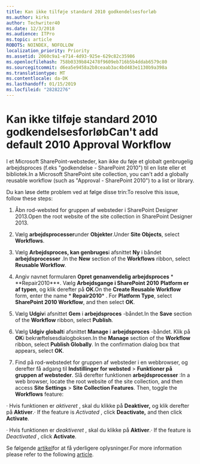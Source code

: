 ```yaml
---
title: Kan ikke tilføje standard 2010 godkendelsesforløb
ms.author: kirks
author: Techwriter40
ms.date: 12/3/2018
ms.audience: ITPro
ms.topic: article
ROBOTS: NOINDEX, NOFOLLOW
localization_priority: Priority
ms.assetid: 2060c9a1-e714-4d93-925e-629c82c35986
ms.openlocfilehash: 758b0339b842478f9609eb716b5b4ddab6579c80
ms.sourcegitcommit: d6ea5e9458a2b8ceaab3ac4bd483e1130b9a398a
ms.translationtype: MT
ms.contentlocale: da-DK
ms.lasthandoff: 01/15/2019
ms.locfileid: "28282276"
---
```

# <a name="cant-add-default-2010-approval-workflow"></a><span data-ttu-id="861de-102">Kan ikke tilføje standard 2010 godkendelsesforløb</span><span class="sxs-lookup"><span data-stu-id="861de-102">Can't add default 2010 Approval Workflow</span></span>

<span data-ttu-id="861de-103">I et Microsoft SharePoint-websteder, kan ikke du føje et globalt genbrugelig arbejdsproces (f.eks "godkendelse - SharePoint 2010") til en liste eller et bibliotek.</span><span class="sxs-lookup"><span data-stu-id="861de-103">In a Microsoft SharePoint site collection, you can't add a globally reusable workflow (such as "Approval - SharePoint 2010") to a list or library.</span></span>
  
<span data-ttu-id="861de-104">Du kan løse dette problem ved at følge disse trin:</span><span class="sxs-lookup"><span data-stu-id="861de-104">To resolve this issue, follow these steps:</span></span> 
  
1. <span data-ttu-id="861de-105">Åbn rod-websted for gruppen af websteder i SharePoint Designer 2013.</span><span class="sxs-lookup"><span data-stu-id="861de-105">Open the root website of the site collection in SharePoint Designer 2013.</span></span>
  
2. <span data-ttu-id="861de-106">Vælg **arbejdsprocesser**under **Objekter**.</span><span class="sxs-lookup"><span data-stu-id="861de-106">Under **Site Objects**, select **Workflows**.</span></span> 
  
3. <span data-ttu-id="861de-107">Vælg **Arbejdsproces, kan genbruges**i afsnittet **Ny** i båndet **arbejdsprocesser** .</span><span class="sxs-lookup"><span data-stu-id="861de-107">In the **New** section of the **Workflows** ribbon, select **Reusable Workflow**.</span></span> 
  
4. <span data-ttu-id="861de-p101">Angiv navnet formularen **Opret genanvendelig arbejdsproces** \* \*\*Repair2010\*\*\*. Vælg **Arbejdsgange i SharePoint 2010** **Platform er af typen**, og klik derefter på **OK**.</span><span class="sxs-lookup"><span data-stu-id="861de-p101">On the **Create Reusable Workflow** form, enter the name  \* **Repair2010**\* . For **Platform Type**, select **SharePoint 2010 Workflow**, and then select **OK**.</span></span> 
  
5. <span data-ttu-id="861de-110">Vælg **Udgiv**i afsnittet **Gem** i **arbejdsproces** -båndet.</span><span class="sxs-lookup"><span data-stu-id="861de-110">In the **Save** section of the **Workflow** ribbon, select **Publish**.</span></span> 
  
6. <span data-ttu-id="861de-p102">Vælg **Udgiv globalt**i afsnittet **Manage** i **arbejdsproces** -båndet. Klik på **OK**i bekræftelsesdialogboksen.</span><span class="sxs-lookup"><span data-stu-id="861de-p102">In the **Manage** section of the **Workflow** ribbon, select **Publish Globally**. In the confirmation dialog box that appears, select **OK**.</span></span> 
  
7. <span data-ttu-id="861de-p103">Find på rod-webstedet for gruppen af websteder i en webbrowser, og derefter få adgang til **Indstillinger for websted** \> **Funktioner på gruppen af websteder**. Slå derefter funktionen **arbejdsprocesser** :</span><span class="sxs-lookup"><span data-stu-id="861de-p103">In a web browser, locate the root website of the site collection, and then access **Site Settings** \> **Site Collection Features**. Then, toggle the **Workflows** feature:</span></span> 
  
<span data-ttu-id="861de-115">· Hvis funktionen er *aktiveret* , skal du klikke på **Deaktiver,** og klik derefter på **Aktiver**.</span><span class="sxs-lookup"><span data-stu-id="861de-115">· If the feature is  *Activated*  , click **Deactivate,** and then click **Activate**.</span></span> 
  
<span data-ttu-id="861de-116">· Hvis funktionen er *deaktiveret* , skal du klikke på **Aktiver**.</span><span class="sxs-lookup"><span data-stu-id="861de-116">· If the feature is  *Deactivated*  , click **Activate**.</span></span> 
  
<span data-ttu-id="861de-117">Se følgende [artikel](https://go.microsoft.com/fwlink/?linkid=2047770&amp;clcid=0x409)for at få yderligere oplysninger.</span><span class="sxs-lookup"><span data-stu-id="861de-117">For more information please refer to the following [article](https://go.microsoft.com/fwlink/?linkid=2047770&amp;clcid=0x409).</span></span>
  

